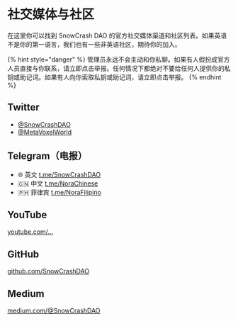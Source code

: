 # 社交媒体与社区

在这里你可以找到 SnowCrash DAO 的官方社交媒体渠道和社区列表。如果英语不是你的第一语言，我们也有一些非英语社区，期待你的加入。

{% hint style="danger" %}
管理员永远不会主动和你私聊。如果有人假扮成官方人员直接与你联系，请立即点击举报。任何情况下都绝对不要给任何人提供你的私钥或助记词。如果有人向你索取私钥或助记词，请立即点击举报。
{% endhint %}

## Twitter

* [@SnowCrashDAO](https://twitter.com/SnowCrashDAO)
* [@MetaVoxelWorld](https://twitter.com/MetaVoxelWorld)

## Telegram（电报）

* 🌐 英文 [t.me/SnowCrashDAO](https://t.me/SnowCrashDAO)
* 🇨🇳 中文 [t.me/NoraChinese](https://t.me/NoraChinese)
* 🇵🇭 菲律宾 [t.me/NoraFilipino](https://t.me/NoraFilipino)

## YouTube

[youtube.com/...](https://www.youtube.com/channel/UC5Li60DsXOZqPypyeL2QTQA)

## GitHub

[github.com/SnowCrashDAO](https://github.com/SnowCrashDAO)

## Medium

[medium.com/@SnowCrashDAO](https://snowcrashdao.medium.com/)

